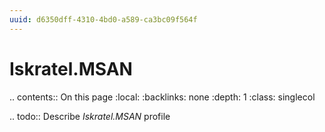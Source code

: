 ```yaml
---
uuid: d6350dff-4310-4bd0-a589-ca3bc09f564f
---
```



# Iskratel.MSAN

.. contents:: On this page
    :local:
    :backlinks: none
    :depth: 1
    :class: singlecol

.. todo::
    Describe *Iskratel.MSAN* profile

